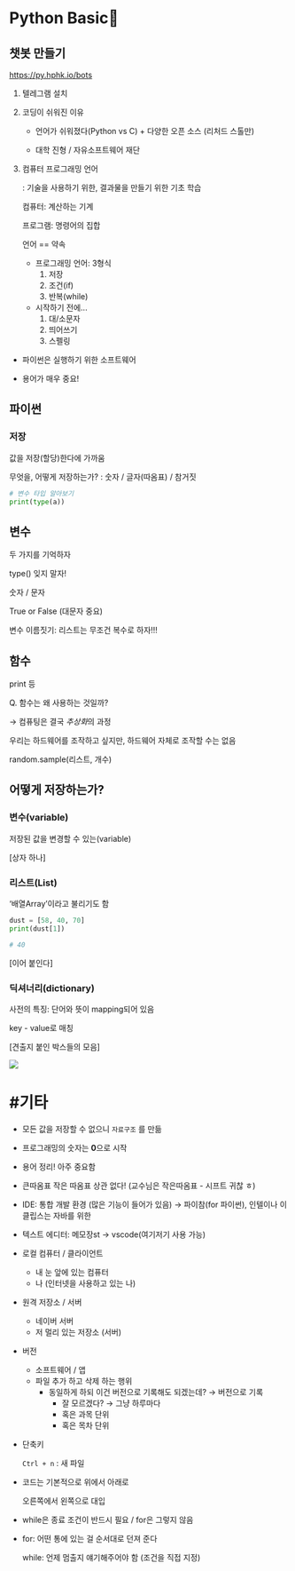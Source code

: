 # Python Basic📑 

## 챗봇 만들기

https://py.hphk.io/bots

1. 텔레그램 설치

2. 코딩이 쉬워진 이유

   - 언어가 쉬워졌다(Python vs C) + 다양한 오픈 소스 (리처드 스톨만)

   - 대학 진형 / 자유소프트웨어 재단

3. 컴퓨터 프로그래밍 언어

   : 기술을 사용하기 위한, 결과물을 만들기 위한 기초 학습

   컴퓨터: 계산하는 기계

   프로그램: 명령어의 집합

   언어 == 약속

   - 프로그래밍 언어: 3형식
     1. 저장
     2. 조건(if)
     3. 반복(while)
   - 시작하기 전에...
     1. 대/소문자
     2. 띄어쓰기
     3. 스펠링

- 파이썬은 실행하기 위한 소프트웨어

- 용어가 매우 중요!

  

## 파이썬

### 저장

값을 저장(할당)한다에 가까움

무엇을, 어떻게 저장하는가? : 숫자 / 글자(따옴표) / 참거짓

```python
# 변수 타입 알아보기
print(type(a))
```

## 변수

두 가지를 기억하자

type() 잊지 말자!

숫자 / 문자

True or False (대문자 중요)

변수 이름짓기: 리스트는 무조건 복수로 하자!!!

## 함수

print 등

Q. 함수는 왜 사용하는 것일까?

→ 컴퓨팅은 결국 *추상화*의 과정

우리는 하드웨어를 조작하고 싶지만, 하드웨어 자체로 조작할 수는 없음

random.sample(리스트, 개수)

## 어떻게 저장하는가?

### 변수(variable)

저장된 값을 변경할 수 있는(variable)

[상자 하나]

### 리스트(List)

‘배열Array’이라고 불리기도 함

```python
dust = [58, 40, 70]
print(dust[1])

# 40
```

[이어 붙인다]

### 딕셔너리(dictionary)

사전의 특징: 단어와 뜻이 mapping되어 있음

key - value로 매칭

[견출지 붙인 박스들의 모음]



![](C:\Users\drsuneamer\Desktop\TIL\daily_log\220112startcamp.assets\캡처.PNG)



# #기타

- 모든 값을 저장할 수 없으니 `자료구조` 를 만듦

- 프로그래밍의 숫자는 **0**으로 시작

- 용어 정리! 아주 중요함

- 큰따옴표 작은 따옴표 상관 없다! (교수님은 작은따옴표 - 시프트 귀찮 ㅎ)

- IDE: 통합 개발 환경 (많은 기능이 들어가 있음) → 파이참(for 파이썬), 인텔이나 이클립스는 자바를 위한

- 텍스트 에디터: 메모장st → vscode(여기저기 사용 가능)

- 로컬 컴퓨터 / 클라이언트

  - 내 눈 앞에 있는 컴퓨터
  - 나 (인터넷을 사용하고 있는 나)

- 원격 저장소 / 서버

  - 네이버 서버
  - 저 멀리 있는 저장소 (서버)

- 버전

  - 소프트웨어 / 앱
  - 파일 추가 하고 삭제 하는 행위
    - 동일하게 하되 이건 버전으로 기록해도 되겠는데? → 버전으로 기록
      - 잘 모르겠다? → 그냥 하루마다
      - 혹은 과목 단위
      - 혹은 목차 단위

- 단축키

  `Ctrl + n` : 새 파일

- 코드는 기본적으로 위에서 아래로

  오른쪽에서 왼쪽으로 대입

- while은 종료 조건이 반드시 필요 / for은 그렇지 않음

- for: 어떤 통에 있는 걸 순서대로 던져 준다

  while: 언제 멈출지 얘기해주어야 함 (조건을 직접 지정)